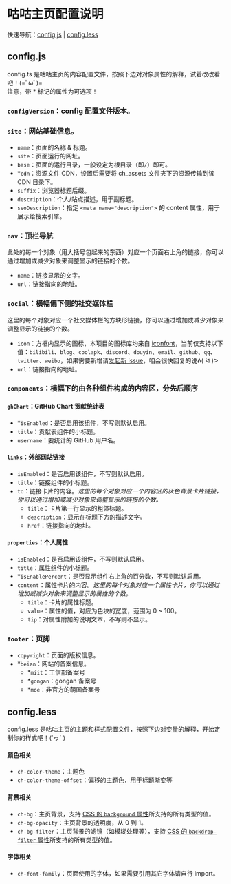 # 咕咕主页配置说明

快速导航：[config.js](#config.js) | [config.less](#config.less)

## config.js

config.ts 是咕咕主页的内容配置文件，按照下边对对象属性的解释，试着改改看吧！(=ﾟωﾟ)=  
注意，带 \* 标记的属性为可选项！

### `configVersion`：config 配置文件版本。

### `site`：网站基础信息。

-   `name`：页面的名称 & 标题。
-   `site`：页面运行的网址。
-   `base`：页面的运行目录，一般设定为根目录（即`/`）即可。
-   \*`cdn`：资源文件 CDN，设置后需要将 ch_assets 文件夹下的资源传输到该 CDN 目录下。
-   `suffix`：浏览器标题后缀。
-   `description`：个人/站点描述，用于副标题。
-   `seoDescription`：指定 `<meta name="description">` 的 content 属性，用于展示给搜索引擎。

### `nav`：顶栏导航

此处的每一个对象（用大括号包起来的东西）对应一个页面右上角的链接，你可以通过增加或减少对象来调整显示的链接的个数。

-   `name`：链接显示的文字。
-   `url`：链接指向的地址。

### `social`：横幅偏下侧的社交媒体栏

这里的每个对象对应一个社交媒体栏的方块形链接，你可以通过增加或减少对象来调整显示的链接的个数。

-   `icon`：方框内显示的图标，本项目的图标库均来自 [iconfont](https://www.iconfont.cn)，当前仅支持以下值：`bilibili`、`blog`、`coolapk`、`discord`、`douyin`、`email`、`github`、`qq`、`twitter`、`weibo`，如果需要新增请[发起新 issue](https://github.com/crrashh1542/crash-homepage/issues/new)，咱会很快回复的说ᕕ( ᐛ )ᕗ
-   `url`：链接指向的地址。

### `components`：横幅下的由各种组件构成的内容区，分先后顺序

#### `ghChart`：GitHub Chart 贡献统计表

-   \*`isEnabled`：是否启用该组件，不写则默认启用。
-   `title`：贡献表组件的小标题。
-   `username`：要统计的 GitHub 用户名。

#### `links`：外部网站链接

-   `isEnabled`：是否启用该组件，不写则默认启用。
-   `title`：链接组件的小标题。
-   `to`：链接卡片的内容。_这里的每个对象对应一个内容区的灰色背景卡片链接，你可以通过增加或减少对象来调整显示的链接的个数。_
    -   `title`：卡片第一行显示的粗体标题。
    -   `description`：显示在标题下方的描述文字。
    -   `href`：链接指向的地址。

#### `properties`：个人属性

-   `isEnabled`：是否启用该组件，不写则默认启用。
-   `title`：属性组件的小标题。
-   \*`isEnablePercent`：是否显示组件右上角的百分数，不写则默认启用。
-   `content`：属性卡片的内容。_这里的每个对象对应一个属性卡片，你可以通过增加或减少对象来调整显示的属性的个数。_
    -   `title`：卡片的属性标题。
    -   `value`：属性的值，对应为色块的宽度，范围为 0 ~ 100。
    -   `tip`：对属性附加的说明文本，不写则不显示。

### `footer`：页脚

-   `copyright`：页面的版权信息。
-   \*`beian`：网站的备案信息。
    -   \*`miit`：工信部备案号
    -   \*`gongan`：gongan 备案号
    -   \*`moe`：非官方的萌国备案号

## config.less

config.less 是咕咕主页的主题和样式配置文件，按照下边对变量的解释，开始定制你的样式吧！(`ヮ´ )

#### 颜色相关

-   `ch-color-theme`：主题色
-   `ch-color-theme-offset`：偏移的主题色，用于标题渐变等

#### 背景相关

-   `ch-bg`：主页背景，支持 [CSS 的 `background` 属性](https://developer.mozilla.org/zh-CN/docs/Web/CSS/background)所支持的所有类型的值。
-   `ch-bg-opacity`：主页背景的透明度，从 0 到 1。
-   `ch-bg-filter`：主页背景的滤镜（如模糊处理等），支持 [CSS 的 `backdrop-filter` 属性](https://developer.mozilla.org/zh-CN/docs/Web/CSS/backdrop-filter)所支持的所有类型的值。

#### 字体相关

-   `ch-font-family`：页面使用的字体，如果需要引用其它字体请自行 import。
